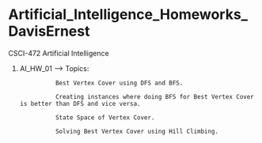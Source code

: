 # Artificial_Intelligence_Homeworks_DavisErnest
CSCI-472 Artificial Intelligence

1. AI_HW_01 --> Topics: 

                 Best Vertex Cover using DFS and BFS.
                 
                 Creating instances where doing BFS for Best Vertex Cover is better than DFS and vice versa.
                 
                 State Space of Vertex Cover.
                 
                 Solving Best Vertex Cover using Hill Climbing.
                 
